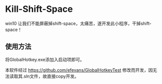 # Kill-Shift-Space

win10 让我们不能屏蔽掉shift-space，太痛苦，遂开发此小程序，干掉shift-space！


使用方法
---

将GlobalHotkey.exe添加入启动项即可。

本软件经过 https://github.com/efevans/GlobalHotkeyTest 修改而开发，因无法读取其.sln文件，故直接copy开发。